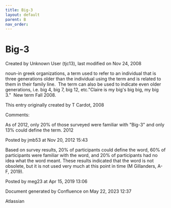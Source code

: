 ```yaml
---
title: Big-3
layout: default
parent: B
nav_order:
---
```


# Big-3

Created by  Unknown User (tjc13), last modified on Nov 24, 2008

noun-in greek organizations, a term used to refer to an individual that is three generations older than the individual using the term and is related to them in their family line.  The term can also be used to indicate even older generations, i.e. big 4, big 7, big 12, etc.&quot;Claire is my big's big big, my big 3.&quot;  New term Fall 2008.

This entry originally created by T Cardot, 2008

Comments:

As of 2012, only 20% of those surveyed were familiar with &quot;Big-3&quot; and only 13% could define the term. 2012

Posted by jmb53 at Nov 20, 2012 15:43

Based on survey results, 20% of participants could define the word, 60% of participants were familiar with the word, and 20% of participants had no idea what the word meant. These results indicated that the word is not obsolete, but it is not used very much at this point in time (M Gillanders, A-F, 2019).

Posted by meg23 at Apr 15, 2019 13:06

Document generated by Confluence on May 22, 2023 12:37

Atlassian
